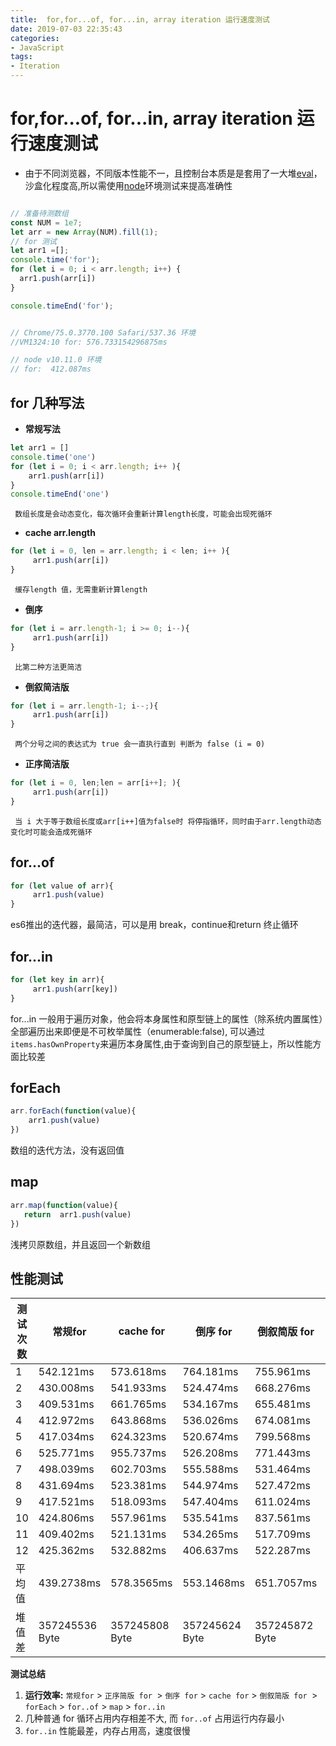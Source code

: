 ```yaml
---
title:  for,for...of, for...in, array iteration 运行速度测试
date: 2019-07-03 22:35:43
categories:
- JavaScript
tags:
- Iteration
---
```

# for,for...of, for...in, array iteration 运行速度测试
- 由于不同浏览器，不同版本性能不一，且控制台本质是是套用了一大堆[eval](https://www.zhihu.com/question/29352114/answer/44050599)，沙盒化程度高,所以需使用[node](https://nodejs.org/en/)环境测试来提高准确性
```javascript

// 准备待测数组
const NUM = 1e7;
let arr = new Array(NUM).fill(1);
// for 测试
let arr1 =[];
console.time('for');
for (let i = 0; i < arr.length; i++) {
  arr1.push(arr[i])
}

console.timeEnd('for');


// Chrome/75.0.3770.100 Safari/537.36 环境
//VM1324:10 for: 576.733154296875ms

// node v10.11.0 环境
// for:  412.087ms
```

## for 几种写法

- **常规写法**
```javascript
let arr1 = []
console.time('one')
for (let i = 0; i < arr.length; i++ ){
    arr1.push(arr[i])
}
console.timeEnd('one')

```
     数组长度是会动态变化，每次循环会重新计算length长度，可能会出现死循环

- **cache arr.length**
```javascript
for (let i = 0, len = arr.length; i < len; i++ ){
     arr1.push(arr[i])
}
```
     缓存length 值，无需重新计算length

- **倒序**
```javascript
for (let i = arr.length-1; i >= 0; i--){
     arr1.push(arr[i])
}
```
     比第二种方法更简洁

-  **倒叙简洁版**
```javascript
for (let i = arr.length-1; i--;){
     arr1.push(arr[i])
}
```
     两个分号之间的表达式为 true 会一直执行直到 判断为 false (i = 0)

- **正序简洁版**
```javascript
for (let i = 0, len;len = arr[i++]; ){
     arr1.push(arr[i])
}
```
     当 i 大于等于数组长度或arr[i++]值为false时 将停指循环，同时由于arr.length动态变化时可能会造成死循环

## for...of
```javascript
for (let value of arr){
     arr1.push(value)
}
```
es6推出的迭代器，最简洁，可以是用 break，continue和return 终止循环

## for...in
```javascript
for (let key in arr){
     arr1.push(arr[key])
}
```
for...in 一般用于遍历对象，他会将本身属性和原型链上的属性（除系统内置属性）全部遍历出来即便是不可枚举属性（enumerable:false), 可以通过 `items.hasOwnProperty`来遍历本身属性,由于查询到自己的原型链上，所以性能方面比较差

## forEach
```javascript
arr.forEach(function(value){
    arr1.push(value)
})

```
数组的迭代方法，没有返回值

## map
```javascript
arr.map(function(value){
   return  arr1.push(value)
})

```
浅拷贝原数组，并且返回一个新数组

## 性能测试



| 测试次数 | 常规for | cache for | 倒序 for | 倒叙简版 for | 正序简版 for | for..of | for..in | forEach | map |
| ------ | ------ | ------ | ------ | ------ | ------ | ------ |------ |------ |------ |
| 1 | 542.121ms | 573.618ms | 764.181ms | 755.961ms | 571.464ms | 945.199ms | 4077.020ms | 625.859ms |3573.946ms |
| 2 | 430.008ms | 541.933ms | 524.474ms | 668.276ms | 553.475ms | 897.442ms | 4402.246ms | 605.271ms |2732.859ms |
| 3 | 409.531ms | 661.765ms | 534.167ms | 655.481ms | 600.939ms | 1141.093ms| 3806.704ms | 584.712ms |2779.192ms |
| 4 | 412.972ms | 643.868ms | 536.026ms | 674.081ms | 725.149ms | 930.655ms | 3201.387ms | 599.780ms |3152.499ms |
| 5 | 417.034ms | 624.323ms | 520.674ms | 799.568ms | 574.713ms | 943.449ms | 3261.512ms | 587.182ms |2954.195ms |
| 6 | 525.771ms | 955.737ms | 526.208ms | 771.443ms | 531.962ms | 954.199ms | 4351.009ms | 608.264ms |2888.752ms |
| 7 | 498.039ms | 602.703ms | 555.588ms | 531.464ms | 541.599ms | 916.678ms | 3264.334ms | 596.168ms |2834.663ms |
| 8 | 431.694ms | 523.381ms | 544.974ms | 527.472ms | 517.833ms | 1049.283ms| 3744.972ms | 600.286ms |3467.499ms |
| 9 | 417.521ms | 518.093ms | 547.404ms | 611.024ms | 594.503ms | 767.059ms | 4979.348ms | 601.420ms |3638.023ms |
|10 | 424.806ms | 557.961ms | 535.541ms |  837.561ms| 541.882ms | 772.686ms | 3284.424ms | 602.443ms |3599.642ms |
|11 | 409.402ms | 521.131ms | 534.265ms | 517.709ms | 551.397ms | 752.101ms | 3228.123ms | 629.625ms |3535.545ms |
|12 | 425.362ms | 532.882ms | 406.637ms | 522.287ms | 570.259ms | 914.135ms | 3449.256ms | 800.857ms |3429.123ms |
|平均值 | 439.2738ms | 578.3565ms |553.1468ms |651.7057ms| 507.8718ms | 909.0785ms | 3,686.96ms | 605.6298ms | 3,221.5056ms |
|堆值差 | 357245536 Byte | 357245808 Byte | 357245624 Byte | 357245872 Byte | 357246824 Byte | 199268080 Byte |757187208 Byte|357244456 Byte | 437247640 Byte |


**测试总结**
1. **运行效率:** `常规for` > `正序简版 for `> `倒序 for` > `cache for` > `倒叙简版 for `> `forEach` > `for..of`	> `map` > `for..in`
2. 几种普通 for 循环占用内存相差不大, 而 `for..of` 占用运行内存最小
3. `for..in` 性能最差，内存占用高，速度很慢

